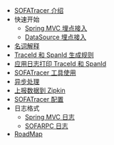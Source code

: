 - [SOFATracer 介绍](./Home)
- 快速开始
    * [Spring MVC 埋点接入](./Usage_Of_MVC)
    * [DataSource 埋点接入](./Usage_Of_Datasource)
- [名词解释](./Explanation)
- [TraceId 和 SpanId 生成规则](./TraceIdGeneratedRule)
- [应用日志打印 TraceId 和 SpanId](./PrintTraceIdSpanId)
- [SOFATracer 工具使用](./Utils)
- [异步处理](./Async)
- [上报数据到 Zipkin](./ReportToZipkin)
- [SOFATracer 配置](./Configuration)
- 日志格式
     * [Spring MVC 日志](./SpringMVC)
     * [SOFARPC 日志](./SOFARPC)
- [RoadMap](./RoadMap)

